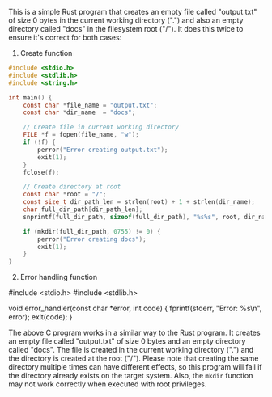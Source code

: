 This is a simple Rust program that creates an empty file called "output.txt" of size 0 bytes in the current working directory (".") and also an empty directory called "docs" in the filesystem root ("/"). It does this twice to ensure it's correct for both cases:

1. Create function
```c
#include <stdio.h>
#include <stdlib.h>
#include <string.h>

int main() {
    const char *file_name = "output.txt";
    const char *dir_name  = "docs";

    // Create file in current working directory
    FILE *f = fopen(file_name, "w");
    if (!f) {
        perror("Error creating output.txt");
        exit(1);
    }
    fclose(f);

    // Create directory at root
    const char *root = "/";
    const size_t dir_path_len = strlen(root) + 1 + strlen(dir_name);
    char full_dir_path[dir_path_len];
    snprintf(full_dir_path, sizeof(full_dir_path), "%s%s", root, dir_name);

    if (mkdir(full_dir_path, 0755) != 0) {
        perror("Error creating docs");
        exit(1);
    }
}
```

2. Error handling function

#include <stdio.h>
#include <stdlib.h>

void error_handler(const char *error, int code) {
    fprintf(stderr, "Error: %s\n", error);
    exit(code);
}

The above C program works in a similar way to the Rust program. It creates an empty file called "output.txt" of size 0 bytes and an empty directory called "docs". The file is created in the current working directory (".") and the directory is created at the root ("/"). Please note that creating the same directory multiple times can have different effects, so this program will fail if the directory already exists on the target system. Also, the `mkdir` function may not work correctly when executed with root privileges.
